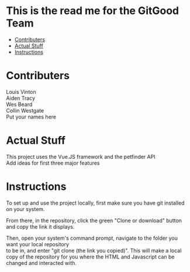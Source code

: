 # This is the read me for the GitGood Team
- [Contributers](#Contributers)
- [Actual Stuff](Information)
- [Instructions](Instructions)  

# Contributers
Louis Vinton  
Aiden Tracy  
Wes Beard  
Collin Westgate  
Put your names here

# Actual Stuff
This project uses the Vue.JS framework and the petfinder API  
Add ideas for first three major features

# Instructions  
To set up and use the project locally, first make sure you have git installed on your system.  
  
From there, in the repository, click the green "Clone or download" button and copy the link it displays.  
  
Then, open your system's command prompt, navigate to the folder you want your local repository  
to be in, and enter "git clone (the link you copied)". This will make a local copy of the
repository for you where the HTML and Javascript can be changed and interacted with.